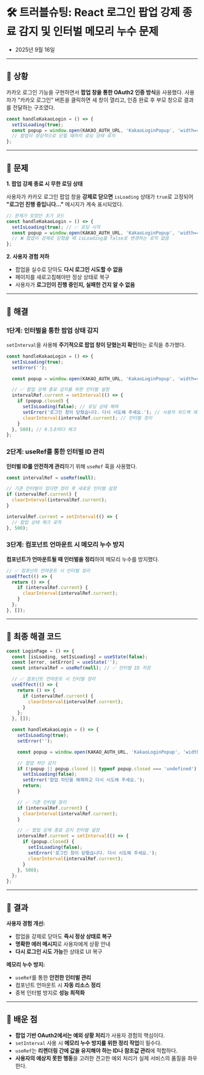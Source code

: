 # 🛠️ 트러블슈팅: React 로그인 팝업 강제 종료 감지 및 인터벌 메모리 누수 문제
- 2025년 9월 16일

---
## 📌 상황

카카오 로그인 기능을 구현하면서 **팝업 창을 통한 OAuth2 인증 방식**을 사용했다.
사용자가 "카카오 로그인" 버튼을 클릭하면 새 창이 열리고,
인증 완료 후 부모 창으로 결과를 전달하는 구조였다.

```javascript
const handleKakaoLogin = () => {
  setIsLoading(true);
  const popup = window.open(KAKAO_AUTH_URL, 'KakaoLoginPopup', 'width=460,height=600');
  // 팝업이 정상적으로 닫힐 때까지 로딩 상태 유지
};
```

---

## 📌 문제

**1. 팝업 강제 종료 시 무한 로딩 상태**

사용자가 카카오 로그인 팝업 창을 **강제로 닫으면** `isLoading` 상태가 `true`로 고정되어
**"로그인 진행 중입니다..."** 메시지가 계속 표시되었다.

```javascript
// 문제가 있었던 초기 코드
const handleKakaoLogin = () => {
  setIsLoading(true); // ✅ 로딩 시작
  const popup = window.open(KAKAO_AUTH_URL, 'KakaoLoginPopup', 'width=460,height=600');
  // ❌ 팝업이 강제로 닫혔을 때 isLoading을 false로 변경하는 로직 없음
};
```

**2. 사용자 경험 저하**

- 팝업을 실수로 닫아도 **다시 로그인 시도할 수 없음**
- 페이지를 새로고침해야만 정상 상태로 복구
- 사용자가 **로그인이 진행 중인지, 실패한 건지 알 수 없음**

---

## 📌 해결

### 1단계: 인터벌을 통한 팝업 상태 감지

`setInterval`을 사용해 **주기적으로 팝업 창이 닫혔는지 확인**하는 로직을 추가했다.

```javascript
const handleKakaoLogin = () => {
  setIsLoading(true);
  setError('');

  const popup = window.open(KAKAO_AUTH_URL, 'KakaoLoginPopup', 'width=460,height=600');

  // ✅ 팝업 강제 종료 감지를 위한 인터벌 설정
  intervalRef.current = setInterval(() => {
    if (popup.closed) {
      setIsLoading(false); // 로딩 상태 해제
      setError('로그인 창이 닫혔습니다. 다시 시도해 주세요.'); // 사용자 피드백 제공
      clearInterval(intervalRef.current); // 인터벌 정리
    }
  }, 500); // 0.5초마다 체크
};
```

### 2단계: useRef를 통한 인터벌 ID 관리

**인터벌 ID를 안전하게 관리**하기 위해 `useRef` 훅을 사용했다.

```javascript
const intervalRef = useRef(null);

// 기존 인터벌이 있다면 정리 후 새로운 인터벌 설정
if (intervalRef.current) {
  clearInterval(intervalRef.current);
}

intervalRef.current = setInterval(() => {
  // 팝업 상태 체크 로직
}, 500);
```

### 3단계: 컴포넌트 언마운트 시 메모리 누수 방지

**컴포넌트가 언마운트될 때 인터벌을 정리**하여 메모리 누수를 방지했다.

```javascript
// ✅ 컴포넌트 언마운트 시 인터벌 정리
useEffect(() => {
  return () => {
    if (intervalRef.current) {
      clearInterval(intervalRef.current);
    }
  };
}, []);
```

---

## 📌 최종 해결 코드

```javascript
const LoginPage = () => {
  const [isLoading, setIsLoading] = useState(false);
  const [error, setError] = useState('');
  const intervalRef = useRef(null); // ✅ 인터벌 ID 저장

  // ✅ 컴포넌트 언마운트 시 인터벌 정리
  useEffect(() => {
    return () => {
      if (intervalRef.current) {
        clearInterval(intervalRef.current);
      }
    };
  }, []);

  const handleKakaoLogin = () => {
    setIsLoading(true);
    setError('');

    const popup = window.open(KAKAO_AUTH_URL, 'KakaoLoginPopup', 'width=460,height=600');

    // 팝업 차단 감지
    if (!popup || popup.closed || typeof popup.closed === 'undefined') {
      setIsLoading(false);
      setError('팝업 차단을 해제하고 다시 시도해 주세요.');
      return;
    }

    // ✅ 기존 인터벌 정리
    if (intervalRef.current) {
      clearInterval(intervalRef.current);
    }

    // ✅ 팝업 강제 종료 감지 인터벌 설정
    intervalRef.current = setInterval(() => {
      if (popup.closed) {
        setIsLoading(false);
        setError('로그인 창이 닫혔습니다. 다시 시도해 주세요.');
        clearInterval(intervalRef.current);
      }
    }, 500);
  };
};
```

---

## 📌 결과

**사용자 경험 개선:**
- 팝업을 강제로 닫아도 **즉시 정상 상태로 복구**
- **명확한 에러 메시지**로 사용자에게 상황 안내
- **다시 로그인 시도 가능**한 상태로 UI 복구

**메모리 누수 방지:**
- `useRef`를 통한 **안전한 인터벌 관리**
- 컴포넌트 언마운트 시 **자동 리소스 정리**
- 중복 인터벌 방지로 **성능 최적화**

---

## 📌 배운 점

* **팝업 기반 OAuth2에서는 예외 상황 처리**가 사용자 경험의 핵심이다.
* `setInterval` 사용 시 **메모리 누수 방지를 위한 정리 작업**이 필수다.
* `useRef`는 **리렌더링 간에 값을 유지해야 하는 ID나 참조값 관리**에 적합하다.
* **사용자의 예상치 못한 행동**을 고려한 견고한 예외 처리가 실제 서비스의 품질을 좌우한다.
